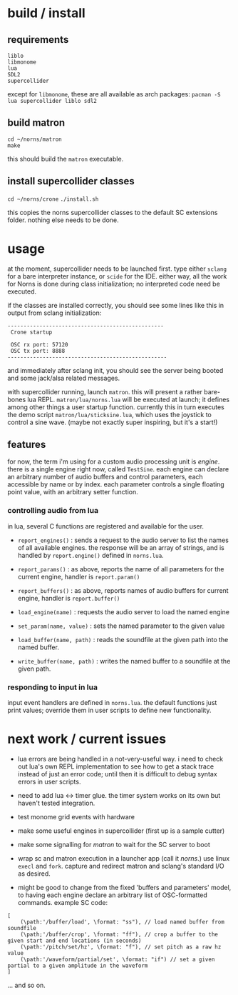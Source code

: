 # build / install

## requirements

```
liblo
libmonome
lua 
SDL2
supercollider
```

except for `libmonome`, these are all available as arch packages:
`pacman -S lua supercollider liblo sdl2`

## build matron

```
cd ~/norns/matron
make
```

this should build the `matron` executable.

## install supercollider classes

`cd ~/norns/crone`
`./install.sh`

this copies the norns supercollider classes to the default SC extensions folder. nothing else needs to be done.

# usage

at the moment, supercollider needs to be launched first. type either `sclang` for a bare interpreter instance, or `scide` for the IDE. either way, all the work for Norns is done during class initialization; no interpreted code need be executed. 

if the classes are installed correctly, you should see some lines like this in output from sclang initialization: 
```
-------------------------------------------------
 Crone startup

 OSC rx port: 57120
 OSC tx port: 8888
--------------------------------------------------
```

and immediately after sclang init, you should see the server being booted and some jack/alsa related messages. 

with supercollider running, launch `matron`. this will present a rather bare-bones lua REPL. `matron/lua/norns.lua` will be executed at launch; it defines among other things a user startup function. currently this in turn executes the demo script `matron/lua/sticksine.lua`, which uses the joystick to control a sine wave. (maybe not exactly super inspiring, but it's a start!)

## features

for now, the term i'm using for a custom audio processing unit is *engine*. there is a single engine right now, called `TestSine`. each engine can declare an arbitrary number of audio buffers and control parameters, each accessible by name or by index. each parameter controls a single floating point value, with an arbitrary setter function.

### controlling audio from lua

in lua, several C functions are registered and available for the user. 

- `report_engines()` : sends a request to the audio server to list the names of all available engines. the response will be an array of strings, and is handled by `report.engine()` defined in `norns.lua`.

- `report_params()` : as above, reports the name of all parameters for the current engine, handler is `report.param()`

- `report_buffers()` : as above, reports names of audio buffers for current engine, handler is `report.buffer()`

- `load_engine(name)` : requests the audio server to load the named engine

- `set_param(name, value)` : sets the named parameter to the given value

- `load_buffer(name, path)` : reads the soundfile at the given path into the named buffer.

- `write_buffer(name, path)` : writes the named buffer to a soundfile at the given path.

### responding to input in lua

input event handlers are defined in `norns.lua`. the default functions just print values; override them in user scripts to define new functionality.


# next work / current issues

- lua errors are being handled in a not-very-useful way. i need to check out lua's own REPL implementation to see how to get a stack trace instead of just an error code; until then it is difficult to debug syntax errors in user scripts.

- need to add lua <-> timer glue. the timer system works on its own but haven't tested integration.

- test monome grid events with hardware

- make some useful engines in supercollider (first up is a sample cutter)

- make some signalling for *matron* to wait for the SC server to boot

- wrap sc and matron execution in a launcher app (call it *norns*.) use linux `execl` and `fork`. capture and redirect matron and sclang's standard I/O as desired. 

- might be good to change from the fixed 'buffers and parameters' model, to having each engine declare an arbitrary list of OSC-formatted commands. example SC code:

```
[
	(\path:'/buffer/load', \format: "ss"), // load named buffer from soundfile
	(\path;'/buffer/crop', \format: "ff"), // crop a buffer to the given start and end locations (in seconds)
	(\path:'/pitch/set/hz', \format: "f"), // set pitch as a raw hz value
	(\path:'/waveform/partial/set', \format: "if") // set a given partial to a given amplitude in the waveform
]
```

... and so on.
